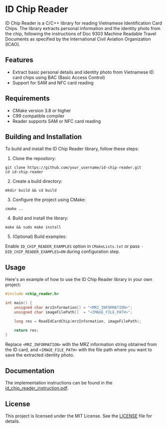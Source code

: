 # ID Chip Reader

ID Chip Reader is a C/C++ library for reading Vietnamese Identification Card Chips. The library extracts personal information and the identity photo from the chip, following the instructions of Doc 9303 Machine Readable Travel Documents as specified by the International Civil Aviation Organization (ICAO).

## Features

- Extract basic personal details and identity photo from Vietnamese ID card chips using BAC (Basic Access Control)
- Support for SAM and NFC card reading

## Requirements

- CMake version 3.8 or higher
- C99 compatible compiler
- Reader supports SAM or NFC card reading

## Building and Installation

To build and install the ID Chip Reader library, follow these steps:

1. Clone the repository:

```
git clone https://github.com/your_username/id-chip-reader.git
cd id-chip-reader
```

2. Create a build directory:

```
mkdir build && cd build
```

3. Configure the project using CMake:

```
cmake ..
```

4. Build and install the library:

```
make && sudo make install
```

5. (Optional) Build examples:

Enable `ID_CHIP_READER_EXAMPLES` option in `CMakeLists.txt` or pass `-DID_CHIP_READER_EXAMPLES=ON` during configuration step.

## Usage

Here's an example of how to use the ID Chip Reader library in your own project:

```c
#include <chip_reader.h>

int main() {
	unsigned char mrzInformation[] = "<MRZ_INFORMATION>";
	unsigned char imageFilePath[]  = "<IMAGE_FILE_PATH>";

	long res = ReadIdCardChip(mrzInformation, imageFilePath);

	return res;
}
```

Replace `<MRZ_INFORMATION>` with the MRZ information string obtained from the ID card, and `<IMAGE_FILE_PATH>` with the file path where you want to save the extracted identity photo.

## Documentation

The implementation instructions can be found in the [id_chip_reader_instruction.pdf](doc/id-chip-reader-instruction.pdf).

## License

This project is licensed under the MIT License. See the [LICENSE](LICENSE) file for details.